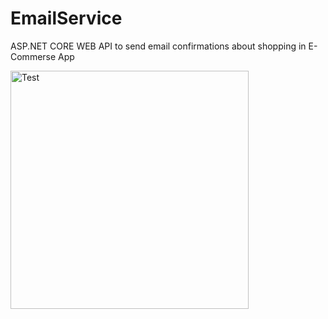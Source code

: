 # EmailService
ASP.NET CORE WEB API to send email confirmations about shopping in E-Commerse App

<img width="381" alt="Test" src="https://user-images.githubusercontent.com/58743347/78163863-2c4b9c80-7406-11ea-8e87-76c8c4238eb7.png">
